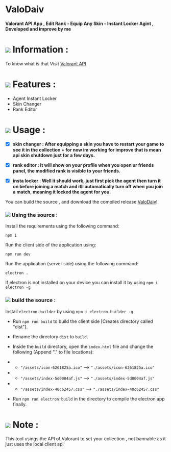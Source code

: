 # ValoDaiv
**Valorant API App , Edit Rank - Equip Any Skin - Instant Locker Agint , Developed and improve by me**

# ![](https://svgshare.com/i/vJ6.svg) Information :
To know what is that Visit [Valorant API](https://valapidocs.techchrism.me/)

# ![](https://img.icons8.com/?size=60&id=A1J30r5KcCb7&format=svg) Features :
* Agent Instant Locker
* Skin Changer
* Rank Editor

# ![](https://img.icons8.com/?size=60&id=DWiebo2M1Bbt&format=svg) Usage :

- [x] **skin changer : After equipping a skin you have to restart your game to see it in the collection + for now im working for improve that is mean api skin shutdown just for a few days.**

- [x] **rank editor : It will show on your profile when you open ur friends panel, the modified rank is visible to your friends.**

- [x] **insta locker : Well it should work, just first pick the agent then turn it on before joining a match and itll automatically turn off when you join a match, meaning it locked the agent for you.**

You can build the source , and download the compiled release [ValoDaiv](https://github.com/McDaived/ValoDaiv/releases)!

### ![](https://img.icons8.com/?size=60&id=N5H8YRvduAGy&format=svg) Using the source :
Install the requirements using the following command:
```
npm i
```

Run the client side of the application using:
```
npm run dev
```

Run the application (server side) using the following command:
```
electron .
```
If electron is not installed on your device you can install it by using `npm i electron -g`

### ![](https://img.icons8.com/?size=60&id=695f80k5O5d9&format=svg) build the source :

Install `electron-builder` by using `npm i electron-builder -g`

* Run `npm run build` to build the client side [Creates directory called "dist"].

* Rename the directory `dist` to `build`.

* Inside the `build` directory, open the `index.html` file and change the following (Append "." to file locations):
* * `"/assets/icon-6261825a.ico"` --> `"./assets/icon-6261825a.ico"`
* * `"/assets/index-5d0004af.js"` --> `"./assets/index-5d0004af.js"`
* * `"/assets/index-40c62457.css"` --> `"./assets/index-40c62457.css"`

* Run `npm run electron:build` in the directory to compile the electron app finally.

# ![](https://img.icons8.com/?size=60&id=y5gZPP6Eb5gS&format=svg) Note :
This tool usings the API of Valorant to set your collection , not bannable as it just uses the local client api

